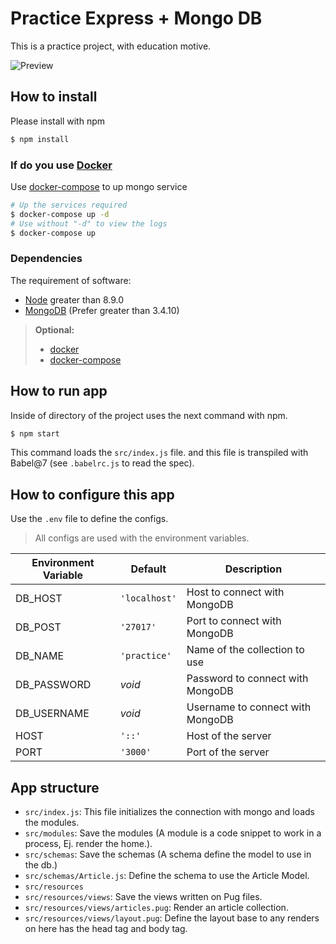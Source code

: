# Practice Express + Mongo DB
This is a practice project, with education motive.

![Preview](https://i.imgur.com/JOUDMWT.png)

## How to install

Please install with npm

```bash
$ npm install
```

### If do you use [Docker](https://www.docker.com)

Use [docker-compose](https://docs.docker.com/compose) to up mongo service

```bash
# Up the services required
$ docker-compose up -d
# Use without "-d" to view the logs
$ docker-compose up
```

### Dependencies

The requirement of software:

- [Node](https://nodejs.org/en/) greater than 8.9.0
- [MongoDB](https://www.mongodb.com) (Prefer greater than 3.4.10)

> **Optional:**
>
> - [docker](https://www.docker.com)
> - [docker-compose](https://docs.docker.com/compose)

## How to run app

Inside of directory of the project uses the next command with npm.

```bash
$ npm start
```

This command loads the `src/index.js` file. and this file is transpiled with Babel@7 (see `.babelrc.js` to read the spec).


## How to configure this app

Use the `.env` file to define the configs.

> All configs are used with the environment variables.

| Environment Variable | Default       | Description                      |
| -------------------- | ------------- | -------------------------------- |
| DB_HOST              | `'localhost'` | Host to connect with MongoDB     |
| DB_POST              | `'27017'`     | Port to connect with MongoDB     |
| DB_NAME              | `'practice'`  | Name of the collection to use    |
| DB_PASSWORD          | _void_        | Password to connect with MongoDB |
| DB_USERNAME          | _void_        | Username to connect with MongoDB |
| HOST                 | `'::'`        | Host of the server               |
| PORT                 | `'3000'`      | Port of the server               |

## App structure

- `src/index.js`: This file initializes the connection with mongo and loads the modules.
- `src/modules`: Save the modules (A module is a code snippet to work in a process, Ej. render the home.).
- `src/schemas`: Save the schemas (A schema define the model to use in the db.)
- `src/schemas/Article.js`: Define the schema to use the Article Model.
- `src/resources`
- `src/resources/views`: Save the views written on Pug files.
- `src/resources/views/articles.pug`: Render an article collection.
- `src/resources/views/layout.pug`: Define the layout base to any renders on here has the head tag and body tag.
